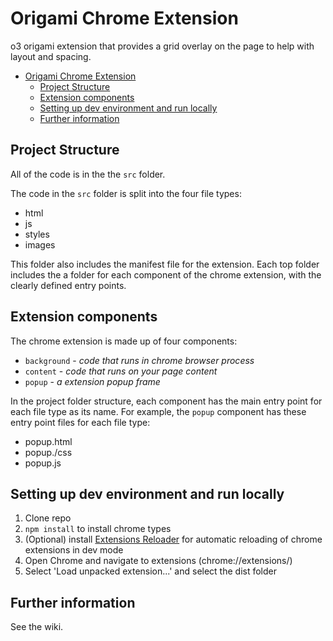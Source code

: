 # Origami Chrome Extension

o3 origami extension that provides a grid overlay on the page to help with layout and spacing.

- [Origami Chrome Extension](#origami-chrome-extension)
  - [Project Structure](#project-structure)
  - [Extension components](#extension-components)
  - [Setting up dev environment and run locally](#setting-up-dev-environment-and-run-locally)
  - [Further information](#further-information)

## Project Structure

All of the code is in the the `src` folder.

The code in the `src` folder is split into the four file types:

- html
- js
- styles
- images

This folder also includes the manifest file for the extension.
Each top folder includes the a folder for each component of the chrome extension, with the clearly defined entry points.

## Extension components

The chrome extension is made up of four components:

- `background` - _code that runs in chrome browser process_
- `content` - _code that runs on your page content_
- `popup` - _a extension popup frame_

In the project folder structure, each component has the main entry point for each file type as its name. For example, the `popup` component has these entry point files for each file type:

- popup.html
- popup./css
- popup.js

## Setting up dev environment and run locally

1. Clone repo
2. `npm install` to install chrome types
3. (Optional) install [Extensions Reloader](https://chrome.google.com/webstore/detail/extensions-reloader/fimgfedafeadlieiabdeeaodndnlbhid) for automatic reloading of chrome extensions in dev mode
4. Open Chrome and navigate to extensions (chrome://extensions/)
5. Select 'Load unpacked extension...' and select the dist folder

## Further information

See the wiki.
